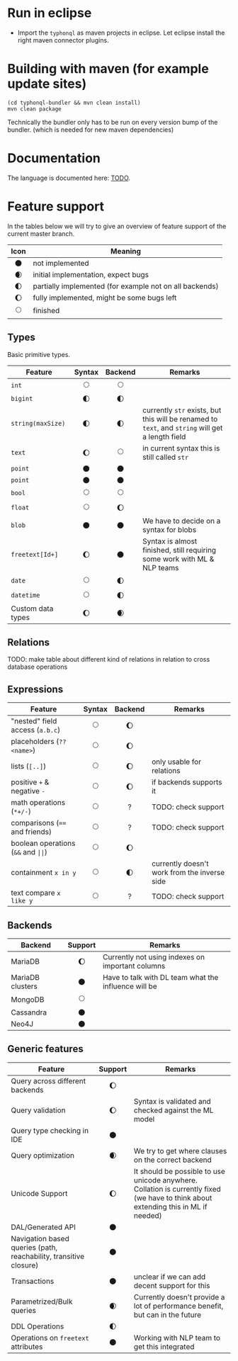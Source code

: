 # Run in eclipse
- Import the `typhonql` as maven projects in eclipse. Let eclipse install the right maven connector plugins.

# Building with maven (for example update sites)

```
(cd typhonql-bundler && mvn clean install)
mvn clean package
```

Technically the bundler only has to be run on every version bump of the bundler. (which is needed for new maven dependencies)

# Documentation

The language is documented here: [TODO](link).

# Feature support

In the tables below we will try to give an overview of feature support of the current master branch.

| Icon | Meaning |
|:---:|--|
| 🌑 | not implemented |
| 🌒 | initial implementation, expect bugs |
| 🌓 | partially implemented (for example not on all backends) |
| 🌔 | fully implemented, might be some bugs left |
| 🌕 | finished |

## Types

Basic primitive types.

| Feature | Syntax | Backend | Remarks |
|----|:---:|:---:|---|
| `int` | 🌕 | 🌕 | |
| `bigint` | 🌓 | 🌓 | |
| `string(maxSize)` | 🌓 | 🌓 | currently `str` exists, but this will be renamed to `text`, and `string` will get a length field |
| `text` | 🌔 | 🌕 | in current syntax this is still called `str` |
| `point` | 🌑 | 🌑 | |
| `point` | 🌑 | 🌑 | |
| `bool` | 🌕 | 🌕 | |
| `float` | 🌕 | 🌔 | |
| `blob` | 🌑 | 🌑 | We have to decide on a syntax for blobs |
| `freetext[Id+]` | 🌔 | 🌑 | Syntax is almost finished, still requiring some work with ML & NLP teams |
| `date` | 🌕 | 🌓 | |
| `datetime` | 🌕 | 🌓 | |
| Custom data types | 🌔 | 🌒 | |

## Relations

TODO: make table about different kind of relations in relation to cross database operations

## Expressions

| Feature | Syntax | Backend | Remarks |
|----|:---:|:---:|---|
| "nested" field access (`a.b.c`) | 🌕 | 🌔 | |
| placeholders (`??<name>`) | 🌕 | 🌔 | |
| lists (`[..]`) | 🌕 | 🌔 | only usable for relations |
| positive `+` & negative `-` | 🌕 | 🌔 | if backends supports it |
| math operations (`*+/-`) | 🌕 | ? | TODO: check support |
| comparisons  (`==` and friends) | 🌕 | ? | TODO: check support|
| boolean operations (`&&` and `\|\|`) | 🌕 | 🌔 | |
| containment `x in y` | 🌕 | 🌓 | currently doesn't work from the inverse side |
| text compare `x like y` | 🌕 | ? | TODO: check support |

## Backends

| Backend | Support | Remarks |
| --- | :--: | --- |
| MariaDB | 🌔 | Currently not using indexes on important columns |
| MariaDB clusters | 🌑 | Have to talk with DL team what the influence will be |
| MongoDB | 🌕 | |
| Cassandra | 🌑 | |
| Neo4J | 🌑 | |

## Generic features

| Feature | Support | Remarks |
| --- | :--: | --- |
| Query across different backends | 🌔 | |
| Query validation | 🌔 | Syntax is validated and checked against the ML model |
| Query type checking in IDE | 🌑 | |
| Query optimization | 🌒 | We try to get where clauses on the correct backend |
| Unicode Support | 🌔 | It should be possible to use unicode anywhere. Collation is currently fixed (we have to think about extending this in ML if needed) |
| DAL/Generated API | 🌑 | |
| Navigation based queries (path, reachability, transitive closure) | 🌑 | |
| Transactions | 🌑 | unclear if we can add decent support for this |
| Parametrized/Bulk queries | 🌒 | Currently doesn't provide a lot of performance benefit, but can in the future |
| DDL Operations | 🌓 | |
| Operations on `freetext` attributes | 🌑 | Working with NLP team to get this integrated |
